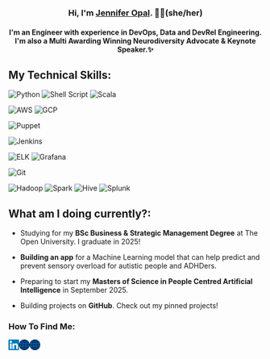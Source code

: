 
<h3 align="center">
    Hi, I'm <a href="http://jenniferopal.com/" target="_blank" rel="noreferrer">Jennifer Opal</a>. 👋🏾(she/her)
</h3>

<h4 align="center">
    I'm an Engineer with experience in DevOps, Data and DevRel Engineering. I'm also a Multi Awarding Winning Neurodiversity Advocate & Keynote Speaker.✨
</h4>

## My Technical Skills: 

![Python](https://img.shields.io/badge/Code-Python-informational?style=flat&logo=Python&color=ffdd54)
![Shell Script](https://img.shields.io/badge/Code-Shell_Script-informational?style=flat&logo=Shell_Script&color=23121011)
![Scala](https://img.shields.io/badge/Code-Scala-informational?style=flat&logo=Scala&color=23DC322F)

![AWS](https://img.shields.io/badge/Cloud-AWS-informational?style=flat&logo=AWS&color=23FF9900)
![GCP](https://img.shields.io/badge/Cloud-GCP-informational?style=flat&logo=GCP&color=2274A5)

![Puppet](https://img.shields.io/badge/Config-Puppet-informational?style=flat&logo=Puppet&color=FC440F)

![Jenkins](https://img.shields.io/badge/CICD-Jenkins-informational?style=flat&logo=Jenkins&color=C47AC0)

![ELK](https://img.shields.io/badge/Logging-ELK-informational?style=flat&logo=ELK&color=DEBAC0)
![Grafana](https://img.shields.io/badge/Monitoring-Grafana-informational?style=flat&logo=Grafana&color=81F4E1)

![Git](https://img.shields.io/badge/Version-Git-informational?style=flat&logo=Git&color=FF729F)

![Hadoop](https://img.shields.io/badge/Data-Hadoop-informational?style=flat&logo=Hadoop&color=E7DFC6)
![Spark](https://img.shields.io/badge/Data-Spark-informational?style=flat&logo=Spark&color=6DD3CE)
![Hive](https://img.shields.io/badge/Data-Hive-informational?style=flat&logo=Hive&color=F7A278)
![Splunk](https://img.shields.io/badge/Data-Splunk-informational?style=flat&logo=Splunk&color=351E29)

## What am I doing currently?: 

- Studying for my **BSc Business & Strategic Management Degree** at The Open University. I graduate in 2025!
  
- **Building an app** for a Machine Learning model that can help predict and prevent sensory overload for autistic people and ADHDers.
  
- Preparing to start my **Masters of Science in People Centred Artificial Intelligence** in September 2025.

- Building projects on **GitHub**. Check out my pinned projects!

### How To Find Me:

<a href="https://www.linkedin.com/in/jenniferopal/"><img align="left" src="https://raw.githubusercontent.com/jenniferopal/jenniferopal/main/images/linkedin.svg" alt="Jennifer Opal | LinkedIn" width="21px"/></a>

<a href="http://databutmakeithuman.com/"><img align="left" src="https://raw.githubusercontent.com/jenniferopal/jenniferopal/main/images/internet.svg" alt="Data But Make It Human | Blog & Portfolio Focused on AI, Data and ADHD" width="21px"/></a>

<a href="http://jenniferopal.com/"><img align="left" src="https://raw.githubusercontent.com/jenniferopal/jenniferopal/main/images/internet.svg" alt="Jennifer Opal | Official Blog and Website" width="21px"/></a>
